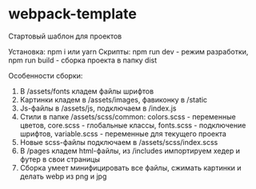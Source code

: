 # webpack-template
Стартовый шаблон для проектов

Установка: npm i или yarn
Скрипты:
  npm run dev - режим разработки,
  npm run build - сборка проекта в папку dist

Особенности сборки:
  1) В /assets/fonts кладем файлы шрифтов
  2) Картинки кладем в /assets/images, фавиконку в /static
  3) Js-файлы в /assets/js, подключаем в /index.js
  4) Стили в папке /assets/scss/common:
     colors.scss - переменные цветов,
     core.scss - глобальные классы,
     fonts.scss - подключение шрифтов,
     variable.scss - переменные для текущего проекта
  5) Новые scss-файлы подключаем в /assets/scss/index.scss
  6) В /pages кладем html-файлы, из /includes импортируем хедер и футер в свои страницы
  7) Сборка умеет минифицировать все файлы, сжимать картинки и делать webp из png и jpg
  
